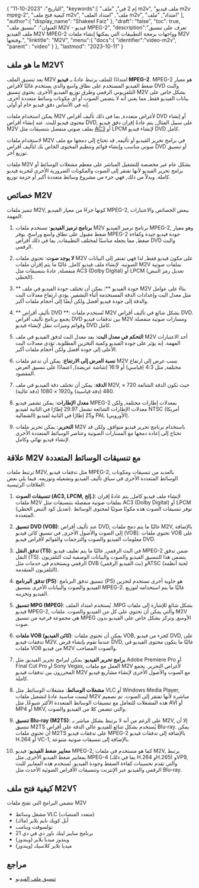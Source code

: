 {
"التاريخ": "2023-10-11",
   "keywords":[
"إم 2 في",
"ملف m2v",
"ملف فيديو m2v mpeg-2",
"كيفية فتح ملف m2v",
"ملف",
"امتداد الملف m2v",
"امتداد",
"ملف"
],
   "author":{
"display_name": "Shakeel Faiz"
},
"draft": "false",
"toc": true,
"العنوان": "تنسيق ملف M2V - فيديو MPEG-2",
   "description":"تعرف على تنسيق ملف الفيديو M2V MPEG-2 وواجهات برمجة التطبيقات التي يمكنها إنشاء ملفات M2V وفتحها.",
"linktitle": "M2V",
   "menu":{
      "docs":{
         "identifier":"video-m2v",
"parent" : "video"
}
},
"lastmod": "2023-10-11"
}

## ما هو ملف M2V؟

يعد تنسيق الملف M2V امتدادًا للملف يرتبط عادةً بـ **فيديو MPEG-2**. MPEG-2 هو معيار ضغط الفيديو المستخدم على نطاق واسع والذي يستخدم غالبًا لأقراص DVD والبث التلفزيوني الرقمي وطرق توزيع الفيديو الأخرى. يحتوي تنسيق M2V بشكل خاص على بيانات الفيديو فقط, مما يعني أنه لا يتضمن الصوت أو أي مكونات وسائط متعددة أخرى. إنه في الأساس دفق فيديو خام أو أولي.

يمكن استخدام ملفات M2V لأغراض متعددة, بما في ذلك تأليف أقراص DVD أو إنشاء محتوى فيديو للبث. عند إنشاء أقراص DVD, على سبيل المثال, يتم عادةً إقران دفق فيديو M2V بملف صوتي منفصل بتنسيقات مثل [AC3](/ar/audio/ac3/) أو LPCM لإنشاء فيديو DVD كامل.

لاستخدام ملفات M2V في برامج تحرير الفيديو أو تأليفه, قد تحتاج إلى دمجها مع ملف صوتي مناسب وإنشاء قوائم وتنظيم المحتوى الخاص بك لتأليف أقراص DVD أو تنسيق توزيع آخر.

ملفات M2V بشكل عام غير مخصصة للتشغيل المباشر على معظم مشغلات الوسائط أو برامج تحرير الفيديو لأنها تفتقر إلى الصوت والمكونات الضرورية الأخرى لتجربة فيديو كاملة. وبدلاً من ذلك, فهي جزء من مشروع وسائط متعددة أكبر أو حزمة توزيع.

## خصائص M2V

تتميز ملفات M2V, كونها جزءًا من معيار الفيديو MPEG-2, ببعض الخصائص والاعتبارات المهمة:

1. **برنامج ترميز الفيديو**: تستخدم ملفات M2V برنامج ترميز الفيديو MPEG-2, وهو معيار ضغط مقبول على نطاق واسع وراسخ. يوفر MPEG-2 جودة فيديو جيدة وكفاءة ضغط, مما يجعله مناسبًا لمختلف التطبيقات, بما في ذلك أقراص DVD والبث الرقمي.
    
















2. **لا يوجد صوت**: تحتوي ملفات M2V على مكون فيديو فقط, لذا فهي تفتقر إلى البيانات الصوتية. لإنشاء ملف فيديو كامل, غالبًا ما يتم إقران ملفات M2V بملفات صوتية منفصلة, عادةً بتنسيقات مثل AC3 (Dolby Digital) أو LPCM (تعديل رمز النبض الخطي).
    
















3. ** جودة الفيديو **: يمكن أن تختلف جودة الفيديو في ملف M2V بناءً على عوامل مثل معدل البت وإعدادات الدقة المستخدمة أثناء التشفير. يؤدي ارتفاع معدلات البت والدقة إلى جودة فيديو أفضل ولكن أيضًا إلى أحجام ملفات أكبر.
       

















4. ** تأليف أقراص DVD **: تُستخدم ملفات M2V بشكل شائع في تأليف أقراص DVD. يجمع برنامج تأليف أقراص DVD بين تدفقات فيديو M2V ومسارات صوتية منفصلة وقوائم وميزات تنقل لإنشاء فيديو DVD كامل.
    
















5. **التحكم في معدل البت**: يعد معدل البت لدفق الفيديو في ملف M2V أحد الاعتبارات المهمة. إنه يؤثر على جودة الفيديو وكمية التخزين المطلوبة. تؤدي معدلات البت الأعلى إلى جودة أفضل ولكن أحجام ملفات أكبر.
    
















6. **نسبة العرض إلى الارتفاع**: يمكن أن تدعم ملفات M2V نسب عرض إلى ارتفاع مختلفة, مثل 4:3 (قياسي) أو 16:9 (شاشة عريضة), اعتمادًا على تنسيق العرض المقصود.
    
















7. **الدقة**: يمكن أن تختلف دقة الفيديو في ملف M2V, حيث تكون الدقة الشائعة 720 × 480 (دقة قياسية) و1920 × 1080 (دقة عالية).
    
















8. **معدل الإطارات**: يمكن تشفير فيديو MPEG-2 بمعدلات إطارات مختلفة, ولكن معدلات الإطارات الشائعة تشمل 29.97 إطارًا في الثانية لفيديو NTSC (أمريكا الشمالية) و25 إطارًا في الثانية لفيديو PAL (الأوروبي).
    
















9. **التحرير**: يمكن تحرير ملفات M2V باستخدام برنامج تحرير فيديو متوافق, ولكن قد تحتاج إلى إعادة دمجها مع المسارات الصوتية وعناصر الوسائط المتعددة الأخرى لإنشاء فيديو نهائي وكامل.

## علاقة M2V مع تنسيقات الوسائط المتعددة

ترتبط ملفات M2V, مثل تدفقات فيديو MPEG-2, بالعديد من تنسيقات ومكونات الوسائط المتعددة الأخرى في سياق تأليف الفيديو وتشغيله وتوزيعه. فيما يلي بعض العلاقات الرئيسية:

1. **تنسيقات الصوت (AC3, LPCM, إلخ.)**: لإنشاء ملف فيديو كامل, يتم عادةً إقران ملفات M2V بملفات صوتية منفصلة بتنسيقات مثل AC3 (Dolby Digital) أو LPCM (تعديل كود النبض الخطي). توفر تنسيقات الصوت هذه مكونًا صوتيًا لمحتوى الوسائط المتعددة.
    
















2. **تنسيق DVD (VOB)**: عند تأليف أقراص DVD, غالبًا ما يتم دمج ملفات M2V, بالإضافة إلى الصوت والأصول الأخرى, في تنسيق كائن فيديو (VOB). تحتوي ملفات VOB على معلومات الفيديو والصوت والترجمات والقوائم لأقراص فيديو DVD.
    
















3. **تدفق النقل (TS)**: في البث الرقمي, غالبًا ما يتم تغليف فيديو MPEG-2 ضمن تدفق النقل (TS). يتضمن هذا التنسيق الفيديو والصوت والبيانات الوصفية لبث التلفزيون الرقمي ويستخدم في خدمات مثل DVB (بث الفيديو الرقمي) وATSC (لجنة أنظمة التلفزيون المتقدمة).
    
















4. **تدفق البرنامج (PS)**: تنسيق تدفق البرنامج (PS) هو حاوية أخرى تستخدم لتخزين الفيديو والصوت والبيانات الأخرى بتنسيق MPEG-2. غالبًا ما يتم استخدامه لتوزيع الفيديو وتخزينه.
    
















5. **تنسيق MPG (MPEG)**: يُستخدم امتداد الملف .MPG بشكل شائع للإشارة إلى ملفات فيديو MPEG-2, والتي يمكن أن تحتوي على كل من الفيديو والصوت. ملفات M2V هي مجموعة فرعية من تنسيق MPEG الأوسع, وتركز بشكل خاص على الفيديو بدون صوت.
    
















6. **ملفات VOB (كائن الفيديو)**: يمكن أن تحتوي ملفات VOB, كجزء من فيديو DVD, على تدفقات فيديو M2V. عندما تقوم بإنشاء قرص DVD, غالبًا ما يتكون محتوى الفيديو في ملفات VOB من فيديو M2V والصوت المصاحب.
    
















7. **برامج تحرير الفيديو**: يمكن لبرامج تحرير الفيديو, مثل Adobe Premiere Pro أو Final Cut Pro أو Sony Vegas, العمل مع ملفات M2V لأغراض التحرير. يجمع المحررون بين تدفقات فيديو M2V مع الصوت والأصول الأخرى لإنشاء مشاريع فيديو كاملة.
    
















8. **مشغلات الوسائط**: مشغلات الوسائط, مثل VLC أو Windows Media Player, ليست مناسبة عادةً لتشغيل ملفات M2V مباشرة لأنها تفتقر إلى الصوت. تم تصميم هذه المشغلات للتعامل مع تنسيقات الوسائط المتعددة الأكثر شيوعًا, مثل AVI أو MP4 أو MKV, والتي تتضمن كلا من الفيديو والصوت.
    
















9. **تنسيق Blu-ray (M2TS)**: على الرغم من أنه لا يرتبط بشكل مباشر بـ M2V, إلا أن تنسيق M2TS يُستخدم بشكل شائع للفيديو عالي الدقة على أقراص Blu-ray. يمكن أن تحتوي ملفات M2TS على تدفقات فيديو MPEG-2 بالإضافة إلى تدفقات فيديو H.264 أو VC-1, بالإضافة إلى تنسيقات صوتية متنوعة.
    
















10. **معايير ضغط الفيديو**: فيديو MPEG-2, كما هو مستخدم في ملفات M2V, يرتبط بمعايير ضغط الفيديو الأخرى, مثل MPEG-4 (بما في ذلك H.264 وH.265) وVP9, والتي تقدم تحسينات كفاءة الضغط وجودة الفيديو. تُستخدم هذه المعايير للبث الرقمي والفيديو عبر الإنترنت وتنسيقات الأقراص الضوئية الأحدث مثل Blu-ray.

## كيفية فتح ملف M2V؟

تتضمن البرامج التي تفتح ملفات M2V

- مشغل وسائط VLC (متعدد المنصات)
- أبل كويك تايم بلاير (ماك)
- نولسوفت وينامب
- برنامج سايبر لينك باور دي في دي 21
- ويندوز ميديا بلاير (ويندوز)
- ميديا بلاير كلاسيك (ويندوز)

## مراجع
* [تنسيق ملف الفيديو](https://en.wikipedia.org/wiki/Video_file_format)

